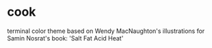 # cook
terminal color theme based on Wendy MacNaughton's illustrations for Samin Nosrat's book: 'Salt Fat Acid Heat'
